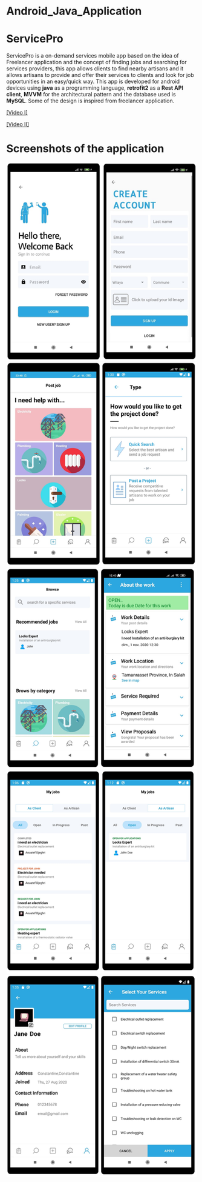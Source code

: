 # Android_Java_Application
# ServicePro

ServicePro is a on-demand services mobile app based on the idea of Freelancer application and the concept of finding jobs and searching for services providers, this app allows clients to find nearby artisans and it allows artisans to provide and offer their services to clients and look for job opportunities in an easy/quick way.
This app is developed for android devices using  <b>java</b> as a programming language, <b>retrofit2</b> as a  <b>Rest API client</b>,  <b>MVVM</b> for the architectural pattern and the database used is  <b>MySQL</b>.
Some of the design is inspired from freelancer application. 

[[Video I]](https://drive.google.com/file/d/1I1wTpk99iI-G-UkGbLgRl_nWHSVct3eu/view?usp=sharing)

[[Video II]](https://drive.google.com/file/d/1CPQ1WF7EBusAA2n32Kyj6NgeaRoImPAE/view?usp=sharing)

# Screenshots of the application

![Screenshot](https://github.com/Aouatef-Djeghri/Android_Java_Application/blob/main/servicePro%20screenshots/login%20%26%20signUp.png)
![Screenshot](https://github.com/Aouatef-Djeghri/Android_Java_Application/blob/main/servicePro%20screenshots/addCategory%20%26%20selectType.png)
![Screenshot](https://github.com/Aouatef-Djeghri/Android_Java_Application/blob/main/servicePro%20screenshots/searchWork%20%26%20WorkDetails.png)
![Screenshot](https://github.com/Aouatef-Djeghri/Android_Java_Application/blob/main/servicePro%20screenshots/AssignmentsCleint%20%26%20AssignmentsArtisan.png)
![Screenshot](https://github.com/Aouatef-Djeghri/Android_Java_Application/blob/main/servicePro%20screenshots/Edit%20Profile%20%26%20UpdateServices.png)












